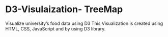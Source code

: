 # D3-Visulaization- TreeMap
Visualize university’s food data using D3 
This Visualization is created using HTML, CSS, JavaScript and by using D3 library.
